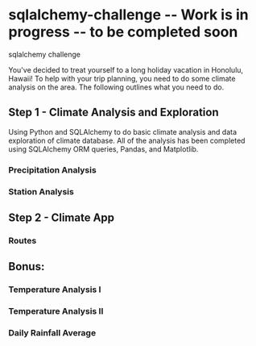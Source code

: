 # sqlalchemy-challenge -- Work is in progress -- to be completed soon
sqlalchemy challenge

You've decided to treat yourself to a long holiday vacation in Honolulu, Hawaii! To help with your trip planning, you need to do some climate analysis on the area. The following outlines what you need to do.

## Step 1 - Climate Analysis and Exploration

Using Python and SQLAlchemy to do basic climate analysis and data exploration of climate database. All of the analysis has been completed using SQLAlchemy ORM queries, Pandas, and Matplotlib.

### Precipitation Analysis
### Station Analysis


## Step 2 - Climate App
### Routes


## Bonus:

### Temperature Analysis I

### Temperature Analysis II

### Daily Rainfall Average

